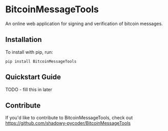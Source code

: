 BitcoinMessageTools
======

An online web application for signing and verification of bitcoin messages.

Installation
------------

To install with pip, run:

    pip install BitcoinMessageTools

Quickstart Guide
----------------

TODO - fill this in later

Contribute
----------

If you'd like to contribute to BitcoinMessageTools, check out https://github.com/shadowy-pycoder/BitcoinMessageTools
